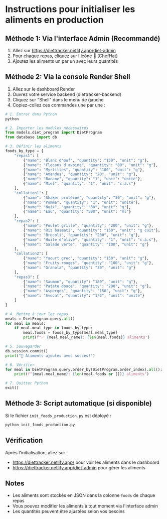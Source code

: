 # Instructions pour initialiser les aliments en production

## Méthode 1: Via l'interface Admin (Recommandé)

1. Allez sur https://diettracker.netlify.app/diet-admin
2. Pour chaque repas, cliquez sur l'icône 🍴 (ChefHat)
3. Ajoutez les aliments un par un avec leurs quantités

## Méthode 2: Via la console Render Shell

1. Allez sur le dashboard Render
2. Ouvrez votre service backend (diettracker-backend)
3. Cliquez sur "Shell" dans le menu de gauche
4. Copiez-collez ces commandes une par une :

```python
# 1. Entrer dans Python
python

# 2. Importer les modules nécessaires
from models.diet_program import DietProgram
from database import db

# 3. Définir les aliments
foods_by_type = {
    "repas1": [
        {"name": "Blanc d'œuf", "quantity": "150", "unit": "g"},
        {"name": "Flocons d'avoine", "quantity": "80", "unit": "g"},
        {"name": "Myrtilles", "quantity": "100", "unit": "g"},
        {"name": "Amandes", "quantity": "20", "unit": "g"},
        {"name": "Banane", "quantity": "1", "unit": "unité"},
        {"name": "Miel", "quantity": "1", "unit": "c.à.s"}
    ],
    "collation1": [
        {"name": "Shaker protéiné", "quantity": "30", "unit": "g"},
        {"name": "Pomme", "quantity": "1", "unit": "unité"},
        {"name": "Noix", "quantity": "30", "unit": "g"},
        {"name": "Eau", "quantity": "500", "unit": "ml"}
    ],
    "repas2": [
        {"name": "Poulet grillé", "quantity": "200", "unit": "g"},
        {"name": "Riz basmati", "quantity": "150", "unit": "g cuit"},
        {"name": "Brocoli", "quantity": "200", "unit": "g"},
        {"name": "Huile d'olive", "quantity": "1", "unit": "c.à.s"},
        {"name": "Salade verte", "quantity": "100", "unit": "g"}
    ],
    "collation2": [
        {"name": "Yaourt grec", "quantity": "150", "unit": "g"},
        {"name": "Fruits rouges", "quantity": "100", "unit": "g"},
        {"name": "Granola", "quantity": "30", "unit": "g"}
    ],
    "repas3": [
        {"name": "Saumon", "quantity": "180", "unit": "g"},
        {"name": "Patate douce", "quantity": "200", "unit": "g"},
        {"name": "Asperges", "quantity": "150", "unit": "g"},
        {"name": "Avocat", "quantity": "1/2", "unit": "unité"}
    ]
}

# 4. Mettre à jour les repas
meals = DietProgram.query.all()
for meal in meals:
    if meal.meal_type in foods_by_type:
        meal.foods = foods_by_type[meal.meal_type]
        print(f"✅ {meal.meal_name}: {len(meal.foods)} aliments")

# 5. Sauvegarder
db.session.commit()
print("🎉 Aliments ajoutés avec succès!")

# 6. Vérifier
for meal in DietProgram.query.order_by(DietProgram.order_index).all():
    print(f"{meal.meal_name}: {len(meal.foods or [])} aliments")

# 7. Quitter Python
exit()
```

## Méthode 3: Script automatique (si disponible)

Si le fichier `init_foods_production.py` est déployé :

```bash
python init_foods_production.py
```

## Vérification

Après l'initialisation, allez sur :
- https://diettracker.netlify.app/ pour voir les aliments dans le dashboard
- https://diettracker.netlify.app/diet-admin pour gérer les aliments

## Notes

- Les aliments sont stockés en JSON dans la colonne `foods` de chaque repas
- Vous pouvez modifier les aliments à tout moment via l'interface admin
- Les quantités peuvent être ajustées selon vos besoins